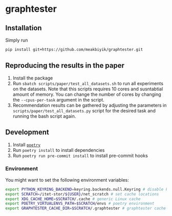 # graphtester

## Installation

Simply run

```bash
pip install git+https://github.com/meakbiyik/graphtester.git
```

## Reproducing the results in the paper

1. Install the package
2. Run `sbatch scripts/paper/test_all_datasets.sh` to run all experiments on the datasets. Note that this scripts requires 10 cores and susntabtial amount of memory. You can change the number of cores by changing the `--cpus-per-task` argument in the script.
3. Recommendation results can be gathered by adjusting the parameters in `scripts/paper/test_all_datasets.py` script for the desired task and running the bash script again.

## Development

1. Install [`poetry`](https://python-poetry.org/docs/#installation)
2. Run `poetry install` to install dependencies
3. Run `poetry run pre-commit install` to install pre-commit hooks

### Environment

You might want to set the following environment variables:

```bash
export PYTHON_KEYRING_BACKEND=keyring.backends.null.Keyring # disable keyring, might be needed for poetry
export SCRATCH=/itet-stor/${USER}/net_scratch # set cache locations
export XDG_CACHE_HOME=$SCRATCH/.cache # generic Linux cache
export POETRY_VIRTUALENVS_PATH=$SCRATCH/envs # poetry environment
export GRAPHTESTER_CACHE_DIR=$SCRATCH/.graphtester # graphtester cache
```
